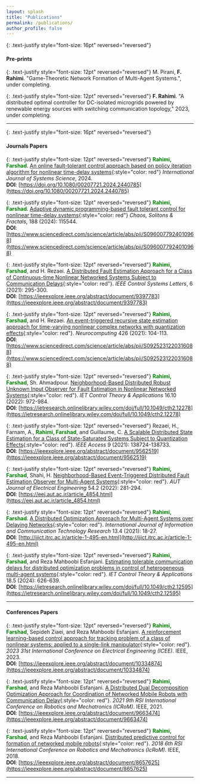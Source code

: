 ```yaml
---
layout: splash
title: "Publications"
permalink: /publications/
author_profile: false
---
```


{: .text-justify style="font-size: 16pt" reversed="reversed"}
#### Pre-prints

{: .text-justify style="font-size: 12pt" reversed="reversed"}
 M. Pirani, **F. Rahimi**. "Game-Theoretic  Network Formation of Multi-Agent Systems.", under completing.

{: .text-justify style="font-size: 12pt" reversed="reversed"}
**F. Rahimi**. "A distributed optimal controller for DC-isolated microgrids powered by renewable energy sources with switching communication topology," 2023, under completing. 


---
{: .text-justify style="font-size: 16pt" reversed="reversed"}
#### Journals Papers


{: .text-justify style="font-size: 12pt" reversed="reversed"}
**<span style="color:green;">Rahimi, Farshad</span>**. [An online fault-tolerant control approach based on policy iteration algorithm for nonlinear time-delay systems](https://www.tandfonline.com/doi/full/10.1080/00207721.2024.2440785){:style="color: red"} *International Journal of Systems Science*, 2024.  
**DOI**: [https://doi.org/10.1080/00207721.2024.2440785](https://doi.org/10.1080/00207721.2024.2440785)

{: .text-justify style="font-size: 12pt" reversed="reversed"}
**<span style="color:green;">Rahimi, Farshad</span>**. [Adaptive dynamic programming-based fault tolerant control for nonlinear time-delay systems](https://www.sciencedirect.com/science/article/abs/pii/S0960077924010968){:style="color: red"} *Chaos, Solitons & Fractals*, 188 (2024): 115544.  
**DOI**: [https://www.sciencedirect.com/science/article/abs/pii/S0960077924010968](https://www.sciencedirect.com/science/article/abs/pii/S0960077924010968)

{: .text-justify style="font-size: 12pt" reversed="reversed"}
**<span style="color:green;">Rahimi, Farshad</span>**, and H. Rezaei. [A Distributed Fault Estimation Approach for a Class of Continuous-time Nonlinear Networked Systems Subject to Communication Delays](https://ieeexplore.ieee.org/abstract/document/9397783){:style="color: red"}. *IEEE Control Systems Letters*, 6 (2021): 295-300.  
**DOI**: [https://ieeexplore.ieee.org/abstract/document/9397783](https://ieeexplore.ieee.org/abstract/document/9397783)

{: .text-justify style="font-size: 12pt" reversed="reversed"}
**<span style="color:green;">Rahimi, Farshad</span>**, and H. Rezaei. [An event-triggered recursive state estimation approach for time-varying nonlinear complex networks with quantization effects](https://www.sciencedirect.com/science/article/abs/pii/S0925231220316088){:style="color: red"}. *Neurocomputing* 426 (2021): 104-113.  
**DOI**: [https://www.sciencedirect.com/science/article/abs/pii/S0925231220316088](https://www.sciencedirect.com/science/article/abs/pii/S0925231220316088)

{: .text-justify style="font-size: 12pt" reversed="reversed"}
**<span style="color:green;">Rahimi, Farshad</span>**, Sh. Ahmadpour. [Neighborhood-Based Distributed Robust Unknown Input Observer for Fault Estimation in Nonlinear Networked Systems](https://ietresearch.onlinelibrary.wiley.com/doi/full/10.1049/cth2.12278){:style="color: red"}. *IET Control Theory & Applications* 16.10 (2022): 972-984.  
**DOI**: [https://ietresearch.onlinelibrary.wiley.com/doi/full/10.1049/cth2.12278](https://ietresearch.onlinelibrary.wiley.com/doi/full/10.1049/cth2.12278)

{: .text-justify style="font-size: 12pt" reversed="reversed"}
Rezaei, H., Farnam, A., **<span style="color:green;">Rahimi, Farshad</span>**, and Guillaume, C. [A Scalable Distributed State Estimation for a Class of State-Saturated Systems Subject to Quantization Effects](https://ieeexplore.ieee.org/abstract/document/9562519){:style="color: red"}. *IEEE Access* 9 (2021): 138724-138733.  
**DOI**: [https://ieeexplore.ieee.org/abstract/document/9562519](https://ieeexplore.ieee.org/abstract/document/9562519)

{: .text-justify style="font-size: 12pt" reversed="reversed"}
**<span style="color:green;">Rahimi, Farshad</span>**, Shahi, H. [Neighborhood-Based Event-Triggered Distributed Fault Estimation Observer for Multi-Agent Systems](https://eej.aut.ac.ir/article_4854.html){:style="color: red"}. *AUT Journal of Electrical Engineering* 54.2 (2022): 281-294.  
**DOI**: [https://eej.aut.ac.ir/article_4854.html](https://eej.aut.ac.ir/article_4854.html)

{: .text-justify style="font-size: 12pt" reversed="reversed"}
**<span style="color:green;">Rahimi, Farshad</span>**. [A Distributed Optimization Approach for Multi-Agent Systems over Delaying Networks](http://ijict.itrc.ac.ir/article-1-495-en.html){:style="color: red"}. *International Journal of Information and Communication Technology Research* 13.4 (2021): 18-27.  
**DOI**: [http://ijict.itrc.ac.ir/article-1-495-en.html](http://ijict.itrc.ac.ir/article-1-495-en.html)

{: .text-justify style="font-size: 12pt" reversed="reversed"}
**<span style="color:green;">Rahimi, Farshad</span>**, and Reza Mahboobi Esfanjani. [Estimating tolerable communication delays for distributed optimization problems in control of heterogeneous multi-agent systems](https://ietresearch.onlinelibrary.wiley.com/doi/full/10.1049/cth2.12595){:style="color: red"}. *IET Control Theory & Applications* 18.5 (2024): 626-639.  
**DOI**: [https://ietresearch.onlinelibrary.wiley.com/doi/full/10.1049/cth2.12595](https://ietresearch.onlinelibrary.wiley.com/doi/full/10.1049/cth2.12595)

---

#### Conferences Papers

{: .text-justify style="font-size: 12pt" reversed="reversed"}
**<span style="color:green;">Rahimi, Farshad</span>**, Sepideh Ziaei, and Reza Mahboobi Esfanjani. [A reinforcement learning-based control approach for tracking problem of a class of nonlinear systems: applied to a single-link manipulator](https://ieeexplore.ieee.org/abstract/document/10334874){:style="color: red"}. *2023 31st International Conference on Electrical Engineering (ICEE)*. IEEE, 2023.  
**DOI**: [https://ieeexplore.ieee.org/abstract/document/10334874](https://ieeexplore.ieee.org/abstract/document/10334874)

{: .text-justify style="font-size: 12pt" reversed="reversed"}
**<span style="color:green;">Rahimi, Farshad</span>**, and Reza Mahboobi Esfanjani. [A Distributed Dual Decomposition Optimization Approach for Coordination of Networked Mobile Robots with Communication Delay](https://ieeexplore.ieee.org/abstract/document/9663474){:style="color: red"}. *2021 9th RSI International Conference on Robotics and Mechatronics (ICRoM)*. IEEE, 2021.  
**DOI**: [https://ieeexplore.ieee.org/abstract/document/9663474](https://ieeexplore.ieee.org/abstract/document/9663474)

{: .text-justify style="font-size: 12pt" reversed="reversed"}
**<span style="color:green;">Rahimi, Farshad</span>**, and Reza Mahboobi Esfanjani. [Distributed predictive control for formation of networked mobile robots](https://ieeexplore.ieee.org/abstract/document/8657625){:style="color: red"}. *2018 6th RSI International Conference on Robotics and Mechatronics (IcRoM)*. IEEE, 2018.  
**DOI**: [https://ieeexplore.ieee.org/abstract/document/8657625](https://ieeexplore.ieee.org/abstract/document/8657625)

---
